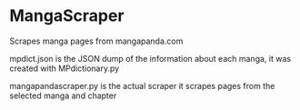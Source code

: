 # MangaScraper
Scrapes manga pages from mangapanda.com

mpdict.json is the JSON dump of the information about each manga,
it was created with MPdictionary.py

mangapandascraper.py is the actual scraper it scrapes pages from the selected manga and chapter
